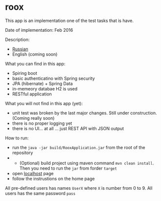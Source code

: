 # roox
This app is an implementation one of the test tasks that is have.

Date of implementation: Feb 2016

Description:
- [Russian](Russian.txt)
- English (coming soon)

What you can find in this app:
+  Spiring boot
+  basic authenticatino with Spring security
+  JPA (hibernate) + Spring Data
+  in-memeory databae H2 is used
+  RESTful application

What you will not find in this app (yet):
+  unit test was broken by the last major changes. Still under construction. (Coming really soon)
+  there is no proper logging yet
+  there is no UI... at all ... just REST API with JSON output

How to run:
* run the `java -jar build/RooxApplication.jar` from the root of the repository
* * (Optional) build project using maven command `mvn clean install`. Then you need to run the `jar` from forder `target`
* open <a href="localhost:8080">localhost</a> page
* follow the instrustions on the home page

All pre-defined users has names `UserX` where `X` is number from 0 to 9. All users has the same password `pass`

